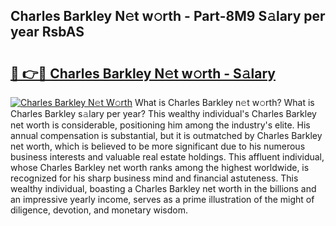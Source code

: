 ## Charles Barkley N𝚎t w𝚘rth - Part-8M9 S𝚊lary per year RsbAS

# <h2><a href="http://gc37zw1.nevu.top/?p=Charles+Barkley">🔗 👉🔴 Charles Barkley N𝚎t w𝚘rth - S𝚊lary</a></h2>

[![Charles Barkley N𝚎t W𝚘rth](https://i.imgur.com/Oavwk0R.jpeg)](http://gc37zw1.nevu.top/?p=Charles+Barkley)
What is Charles Barkley n𝚎t w𝚘rth? What is Charles Barkley s𝚊lary per year?
This wealthy individual's Charles Barkley net worth is considerable, positioning him among the industry's elite. His annual compensation is substantial, but it is outmatched by Charles Barkley net worth, which is believed to be more significant due to his numerous business interests and valuable real estate holdings. This affluent individual, whose Charles Barkley net worth ranks among the highest worldwide, is recognized for his sharp business mind and financial astuteness. This wealthy individual, boasting a Charles Barkley net worth in the billions and an impressive yearly income, serves as a prime illustration of the might of diligence, devotion, and monetary wisdom.
